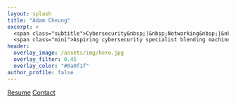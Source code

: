 ```yaml
---
layout: splash
title: "Adam Cheung"
excerpt: >
  <span class="subtitle">Cybersecurity&nbsp;|&nbsp;Networking&nbsp;|&nbsp;Machine&nbsp;Learning</span>
  <span class="mini">Aspiring cybersecurity specialist blending machine learning, network engineering, and real-world competitions to build secure, resilient systems.</span>
header:
  overlay_image: /assets/img/hero.jpg
  overlay_filter: 0.45
  overlay_color: "#0a0f1f"
author_profile: false
---
```


<div class="hero-buttons">
  <a href="/personalwebsite/assets/docs/resume.pdf" class="btn-hero">Resume</a>
  <a href="mailto:alcheung1008@gmail.com" class="btn-hero">Contact</a>
</div>
